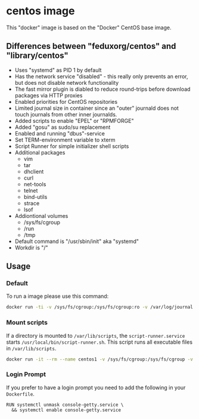 # centos image

This "docker" image is based on the "Docker" CentOS base image.

## Differences between "feduxorg/centos" and "library/centos"

* Uses "systemd" as PID 1 by default
* Has the network service "disabled" - this really only prevents an error,
  but does not disable network functionality
* The fast mirror plugin is diabled to reduce round-trips before download
  packages via HTTP proxies
* Enabled priorities for CentOS repositories
* Limited journal size in container since an "outer" journald does not touch
  journals from other inner journalds.
* Added scripts to enable "EPEL" or "RPMFORGE"
* Added "gosu" as sudo/su replacement
* Enabled and running "dbus"-service
* Set TERM-environment variable to xterm
* Script Runner for simple initializer shell scripts
* Additional packages
  * vim
  * tar
  * dhclient
  * curl
  * net-tools
  * telnet
  * bind-utils
  * strace
  * lsof
* Addiontional volumes
  * /sys/fs/cgroup
  * /run
  * /tmp
* Default command is "/usr/sbin/init" aka "systemd"
* Workdir is "/"

## Usage

### Default

To run a image please use this command:

~~~bash
docker run -ti -v /sys/fs/cgroup:/sys/fs/cgroup:ro -v /var/log/journal:/var/log/journal feduxorg/centos
~~~

### Mount scripts

If a directory is mounted to `/var/lib/scripts`, the `script-runner.service`
starts `/usr/local/bin/script-runner.sh`. This script runs all executable files
in `/var/lib/scripts`.

~~~bash
docker run -it --rm --name centos1 -v /sys/fs/cgroup:/sys/fs/cgroup -v $(pwd)/tmp:/var/lib/scripts feduxorg/centos
~~~

### Login Prompt

If you prefer to have a login prompt you need to add the following in your
`Dockerfile`.

~~~docker
RUN systemctl unmask console-getty.service \
  && systemctl enable console-getty.service
~~~
